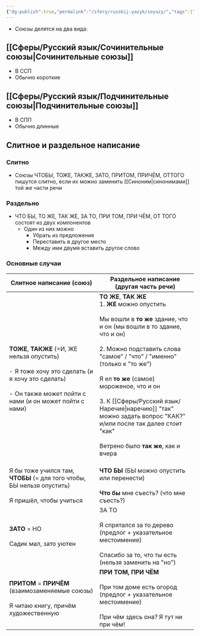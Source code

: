```yaml
---
{"dg-publish":true,"permalink":"/sfery/russkij-yazyk/soyuzy/","tags":["Русский"]}
---
```


- Союзы делятся на два вида:
## [[Сферы/Русский язык/Сочинительные союзы\|Сочинительные союзы]] 
- В ССП
- Обычно короткие
##  [[Сферы/Русский язык/Подчинительные союзы\|Подчинительные союзы]]
- В СПП
- Обычно длинные
## Слитное и раздельное написание 
### Слитно  
- Союзы ЧТОБЫ, ТОЖЕ, ТАКЖЕ, ЗАТО, ПРИТОМ, ПРИЧЁМ, ОТТОГО пишутся слитно, если их можно заменить [[Синоним\|синонимами]] той же части речи 
### Раздельно 
- ЧТО БЫ, ТО ЖЕ, ТАК ЖЕ, ЗА ТО, ПРИ ТОМ, ПРИ ЧЁМ, ОТ ТОГО состоят из двух компонентов 
	- Один из них можно 
		- Убрать из предложения
		- Переставить в другое место 
		- Между ими двумя вставить другое слово 
### Основные случаи 

| Слитное написание (союз)                                                                                                                                            | Раздельное написание (другая часть речи)                                                                                                                                                                                                                                                                                                                                                                                   |
| ------------------------------------------------------------------------------------------------------------------------------------------------------------------- | -------------------------------------------------------------------------------------------------------------------------------------------------------------------------------------------------------------------------------------------------------------------------------------------------------------------------------------------------------------------------------------------------------------------------- |
| **ТОЖЕ**, **ТАКЖЕ** (=И, ЖЕ нельзя опустить)<br><br>- Я тоже хочу это сделать (и я хочу это сделать)<br><br>- Он также может пойти с нами (и он может пойти с нами) | **ТО ЖЕ**, **ТАК ЖЕ**<br>1. **ЖЕ** можно опустить<br><br>Мы вошли в **то же** здание, что и он (мы вошли в то здание, что и он)<br><br>2. Можно подставить слова "самое" / "что" / "именно" (только к "то же")<br><br>Я ел **то же** (самое) мороженое, что и он <br><br>3. К [[Сферы/Русский язык/Наречие\|наречию]] "так" можно задать вопрос "КАК?" и/или после так далее стоит "как" <br><br>Ветрено было **так же**, как и вчера<br><br> |
| Я бы тоже учился там, **ЧТОБЫ** (= для того чтобы, БЫ нельзя опустить)<br><br>Я пришёл, чтобы учиться                                                               | **ЧТО БЫ** (БЫ можно опустить или перенести)<br><br>**Что бы** мне съесть? (что мне съесть?)                                                                                                                                                                                                                                                                                                                               |
| **ЗАТО** = НО<br><br>Садик мал, зато уютен                                                                                                                          | ЗА ТО <br><br>Я спрятался за то дерево (предлог + указательное местоимение)<br><br>Спасибо за то, что ты есть (нельзя заменить на "но")                                                                                                                                                                                                                                                                                    |
| **ПРИТОМ** = **ПРИЧЁМ** (взаимозаменяемые союзы)<br><br>Я читаю книгу, причём художественную                                                                        | **ПРИ ТОМ, ПРИ ЧЁМ**<br><br>При том доме есть огород (предлог + указательное местоимение)<br><br>При чём здесь она? Я тут ни при чём!                                                                                                                                                                                                                                                                                      |

